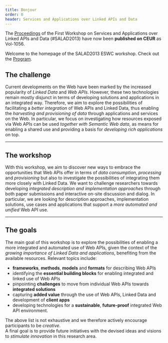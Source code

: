 ```yaml
---
title: Bonjour
order: 0
header: Services and Applications over Linked APIs and Data
---
```


The [Proceedings](http://ceur-ws.org/Vol-1056/)
of the First Workshop on Services and Applications
over Linked APIs and Data (#SALAD2013)
have now been **published on CEUR** as Vol-1056.

Welcome to the homepage of the SALAD2013 ESWC workshop.
Check out the [Program](/menu/).

## The challenge

Current developments on the Web have been marked
by the increased popularity of *Linked Data* and *Web APIs*.
However, these two technologies remain mostly disjunct
in terms of developing solutions and applications in an integrated way.
Therefore, we aim to explore the possibilities
of facilitating a *better integration* of Web APIs and Linked Data,
thus enabling the *harvesting and provisioning of data*
through applications and services on the Web.
In particular, we focus on investigating how resources exposed via Web APIs
can be used *together with Semantic Web data*,
as means for enabling a shared use and providing
a basis for *developing rich applications* on top.

------

## The workshop
With this workshop, we aim to discover new ways
to embrace the opportunities that Web APIs offer
in terms of *data consumption*, *processing* and *provisioning*
but also to investigate the possibilities
of integrating them more closely with Linked Data.
We want to challenge researchers towards
developing *integrated description and implementation approaches*
through both paper submissions and interactive on-site discussion and dialog.
In particular, we are looking for description approaches, implementation solutions,
use cases and applications that support a *more automated and unified* Web API use.

------

## The goals
The main goal of this workshop is to explore the possibilities
of enabling a more integrated and automated use of Web APIs,
given the context of the *growing importance of Linked Data and applications*,
benefiting from the available resources.
Relevant topics include:

- **frameworks**, **methods**, **models** and **formats** for describing Web APIs
- identifying the **essential building blocks** for enabling integrated and linked use of Web APIs
- pinpointing **challenges** to move from individual Web APIs towards **integrated solutions**
- capturing **added value** through the use of Web APIs, Linked Data and development of **client
apps**
- developing technologies for a **sustainable**, **future-proof** integrated Web API environment.

The above list is not exhaustive and we therefore actively encourage participants to be *creative*.
<br>
A final goal is to provide future initiatives with the devised ideas
and visions to *stimulate innovation* in this research area.
